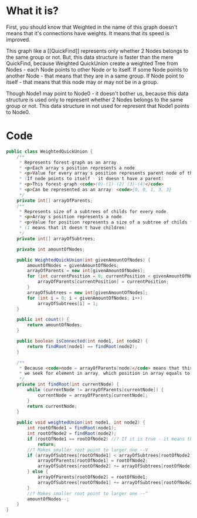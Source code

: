 # What it is?

First, you should know that Weighted in the name of this graph doesn't means that it's connections have weights. It means that its speed is improved.

This graph like a [[QuickFind]] represents only whether 2 Nodes belongs to the same group or not. But, this data structure is faster than the mere QuickFind, because Weighted QuickUnion create a weighted Tree from Nodes - each Node points to other Node or to itself. If some Node points to another Node - that means that they are in a same group. If Node point to itself - that means that this node may or may not be in a group.

Though Node1 may point to Node0 - it doesn't bother us, because this data structure is used only to represent whether 2 Nodes belongs to the same group or not. This data structure in not used for represent that Node1 points to Node0.

# Code

```java
public class WeightedQuickUnion {
    /**
     * Represents forest-graph as an array.
     * <p>Each array's position represents a node.
     * <p>Value for every array's position represents parent-node of that node
     * (If node points to itself - it doesn't have a parent)
     * <p>This forest-graph:<code>(0)-(1)-(2) (3)-(4)</code>
     * <p>Can be represented as an array: <code>{0, 0, 1, 3, 3}
     */
    private int[] arrayOfParents;
    /**
     * Represents size of a subtrees of childs for every node.
     * <p>Array's position represents a node.
     * <p>Value for position represents a size of a subtree of childs for this node
     * (1 means that it doesn't have children)
     */
    private int[] arrayOfSubtrees;

    private int amountOfNodes;

    public WeightedQuickUnion(int givenAmountOfNodes) {
        amountOfNodes = givenAmountOfNodes;
        arrayOfParents = new int[givenAmountOfNodes];
        for (int currentPosition = 0; currentPosition < givenAmountOfNodes; currentPosition++) {
            arrayOfParents[currentPosition] = currentPosition;
        }
        arrayOfSubtrees = new int[givenAmountOfNodes];
        for (int i = 0; i < givenAmountOfNodes; i++)
            arrayOfSubtrees[i] = 1;
    }

    public int count() {
        return amountOfNodes;
    }

    public boolean isConnected(int node1, int node2) {
        return findRoot(node1) == findRoot(node2);
    }

    /**
     * Because <code>node = arrayOfParents[node]</code> means that this element is a root,
     * we seek for element in array, which position in array equals to its value.
     */
    private int findRoot(int currentNode) {
        while (currentNode != arrayOfParents[currentNode]) {
            currentNode = arrayOfParents[currentNode];
        }
        return currentNode;
    }
  
    public void weightedUnion(int node1, int node2) {
        int rootOfNode1 = findRoot(node1);
        int rootOfNode2 = findRoot(node2);
        if (rootOfNode1 == rootOfNode2) //? If it is true - it means they are already connected
            return;
        //? Makes smaller root point to larger one --V
        if (arrayOfSubtrees[rootOfNode1] < arrayOfSubtrees[rootOfNode2]) {
            arrayOfParents[rootOfNode1] = rootOfNode2;
            arrayOfSubtrees[rootOfNode2] += arrayOfSubtrees[rootOfNode1];
        } else {
            arrayOfParents[rootOfNode2] = rootOfNode1;
            arrayOfSubtrees[rootOfNode1] += arrayOfSubtrees[rootOfNode2];
        }
        //? Makes smaller root point to larger one --^
        amountOfNodes--;
    }
}
```